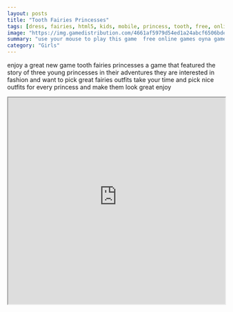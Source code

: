 ```yaml
---
layout: posts
title: "Tooth Fairies Princesses"
tags: [dress, fairies, html5, kids, mobile, princess, tooth, free, online, games, oyna, game, free, games, play, play, games]
image: "https://img.gamedistribution.com/4661af5979d54ed1a24abcf6506bde60.jpg"
summary: "use your mouse to play this game  free online games oyna game free games play play games"
category: "Girls"
---
```


enjoy a great new game tooth fairies princesses a game that featured the story of three young princesses in their adventures they are interested in fashion and want to pick great fairies outfits take your time and pick nice outfits for every princess and make them look great enjoy

<iframe width="100%" height="480px;" src="https://html5.gamedistribution.com/4661af5979d54ed1a24abcf6506bde60/"></iframe>